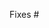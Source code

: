 Fixes #

<!--
Bugfixes should be based on the 4.13 or 5.1 branch and features on the 5.x
branch. Select the correct branch in the "base:" drop-down menu above.

Replace this notice with a short README for your feature/bugfix. This will help
people to understand your PR and can be used as a start for the documentation.
-->
